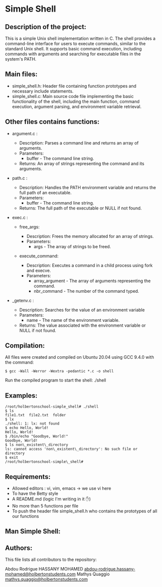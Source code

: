 Simple Shell
============

## Description of the project:

This is a simple Unix shell implementation written in C. The shell provides a command-line interface for users to execute commands, similar to the standard Unix shell. It supports basic command execution, including commands with arguments and searching for executable files in the system's PATH.

## Main files:

- simple\_shell.h: Header file containing function prototypes and necessary include statements.
- simple\_shell.c: Main source code file implementing the basic functionality of the shell, including the main function, command execution, argument parsing, and environment variable retrieval.

## Other files contains functions:

- argument.c :
    - Description: Parses a command line and returns an array of arguments.
    - Parameters: 
        - buffer - The command line string.
    - Returns: An array of strings representing the command and its arguments.

- path.c :
    - Description: Handles the PATH environment variable and returns the full path of an executable.
    - Parameters: 
        - buffer - The command line string.
    - Returns: The full path of the executable or NULL if not found.

- exec.c : 
    - free\_args:
        - Description: Frees the memory allocated for an array of strings.
        - Parameters: 
            - args - The array of strings to be freed.

    - execute\_command:
        - Description: Executes a command in a child process using fork and execve.
        - Parameters:
            - array_argument - The array of arguments representing the command.
            - nbr_command - The number of the command typed.

- _getenv.c :
    - Description: Searches for the value of an environment variable
    - Parameters:
        - name - The name of the environment variable.
    - Returns: The value associated with the environment variable or NULL if not found.

## Compilation:

All files were created and compiled on Ubuntu 20.04 using GCC 9.4.0 with the command:
```
$ gcc -Wall -Werror -Wextra -pedantic *.c -o shell
```
Run the compiled program to start the shell: ./shell

## Examples:

```
/root/holbertonschool-simple_shell# ./shell
$ ls
file1.txt  file2.txt  folder
$ lx
./shell: 1: lx: not found
$ echo Hello, World!
Hello, World!
$ /bin/echo "Goodbye, World!"
Goodbye, World!
$ ls non\_existent\_directory
ls: cannot access 'non\_existent\_directory': No such file or directory
$ exit
/root/holbertonschool-simple\_shell#
```

## Requirements:

- Allowed editors : vi, vim, emacs -> we use vi here
- To have the Betty style
- A README.md (logic I'm writing in it :hand:)
- No more than 5 functions per file
- To push the header file simple\_shell.h who contains the prototypes of all our functions

## Man Simple Shell:



## Authors:

This file lists all contributors to the repository:

Abdou Rodrigue HASSANY MOHAMED <abdou-rodrigue.hassany-mohamed@holbertonstudents.com>
Mathys Quaggio <mathys.quaggio@holbertonstudents.com>

